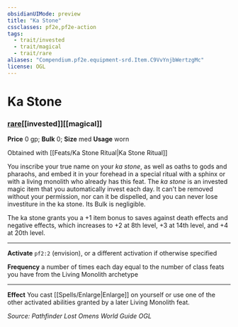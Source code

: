 ```yaml
---
obsidianUIMode: preview
title: "Ka Stone"
cssclasses: pf2e,pf2e-action
tags:
  - trait/invested
  - trait/magical
  - trait/rare
aliases: "Compendium.pf2e.equipment-srd.Item.C9VvYnjbWertzgMc"
license: OGL
---
```

# Ka Stone

### [rare](rare "Rare Rarity Trait")[[invested]][[magical]]


**Price** 0 gp; 
**Bulk** 0; **Size** med
**Usage** worn

Obtained with [[Feats/Ka Stone Ritual|Ka Stone Ritual]]

You inscribe your true name on your _ka stone_, as well as oaths to gods and pharaohs, and embed it in your forehead in a special ritual with a sphinx or with a living monolith who already has this feat. The _ka stone_ is an invested magic item that you automatically invest each day. It can't be removed without your permission, nor can it be dispelled, and you can never lose investiture in the ka stone. Its Bulk is negligible.

The ka stone grants you a +1 item bonus to saves against death effects and negative effects, which increases to +2 at 8th level, +3 at 14th level, and +4 at 20th level.

* * *

**Activate** `pf2:2` (envision), or a different activation if otherwise specified

**Frequency** a number of times each day equal to the number of class feats you have from the Living Monolith archetype

* * *

**Effect** You cast [[Spells/Enlarge|Enlarge]] on yourself or use one of the other activated abilities granted by a later Living Monolith feat.

*Source: Pathfinder Lost Omens World Guide*
*OGL*